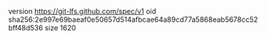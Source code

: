 version https://git-lfs.github.com/spec/v1
oid sha256:2e997e69baeaf0e50657d514afbcae64a89cd77a5868eab5678cc52bff48d536
size 1620
